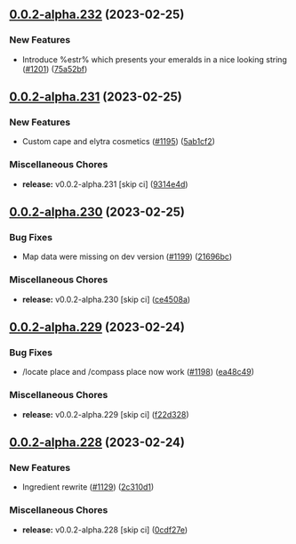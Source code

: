 ## [0.0.2-alpha.232](https://github.com/Wynntils/Artemis/compare/v0.0.2-alpha.231...v0.0.2-alpha.232) (2023-02-25)


### New Features

* Introduce %estr% which presents your emeralds in a nice looking string ([#1201](https://github.com/Wynntils/Artemis/issues/1201)) ([75a52bf](https://github.com/Wynntils/Artemis/commit/75a52bf12db4490d191f8b615f510032cac768f4))

## [0.0.2-alpha.231](https://github.com/Wynntils/Artemis/compare/v0.0.2-alpha.230...v0.0.2-alpha.231) (2023-02-25)


### New Features

* Custom cape and elytra cosmetics ([#1195](https://github.com/Wynntils/Artemis/issues/1195)) ([5ab1cf2](https://github.com/Wynntils/Artemis/commit/5ab1cf2d9170c3568b9b6cd556a3cdaca6d6e1e4))


### Miscellaneous Chores

* **release:** v0.0.2-alpha.231 [skip ci] ([9314e4d](https://github.com/Wynntils/Artemis/commit/9314e4d5476d021f5c25ea4611051260bc6071b0))

## [0.0.2-alpha.230](https://github.com/Wynntils/Artemis/compare/v0.0.2-alpha.229...v0.0.2-alpha.230) (2023-02-25)


### Bug Fixes

* Map data were missing on dev version ([#1199](https://github.com/Wynntils/Artemis/issues/1199)) ([21696bc](https://github.com/Wynntils/Artemis/commit/21696bc026e90d3e6341c2811917101c2ae655cb))


### Miscellaneous Chores

* **release:** v0.0.2-alpha.230 [skip ci] ([ce4508a](https://github.com/Wynntils/Artemis/commit/ce4508aceb8eae60eb24a0cb9a19b9798419750c))

## [0.0.2-alpha.229](https://github.com/Wynntils/Artemis/compare/v0.0.2-alpha.228...v0.0.2-alpha.229) (2023-02-24)


### Bug Fixes

* /locate place and /compass place now work ([#1198](https://github.com/Wynntils/Artemis/issues/1198)) ([ea48c49](https://github.com/Wynntils/Artemis/commit/ea48c49a1eae6d9a5504b109111271f70d0df1d5))


### Miscellaneous Chores

* **release:** v0.0.2-alpha.229 [skip ci] ([f22d328](https://github.com/Wynntils/Artemis/commit/f22d328f6c3f6560fa2cda76272faab871fc8d0b))

## [0.0.2-alpha.228](https://github.com/Wynntils/Artemis/compare/v0.0.2-alpha.227...v0.0.2-alpha.228) (2023-02-24)


### New Features

* Ingredient rewrite ([#1129](https://github.com/Wynntils/Artemis/issues/1129)) ([2c310d1](https://github.com/Wynntils/Artemis/commit/2c310d160beea077334782916514b7eced1fd799))


### Miscellaneous Chores

* **release:** v0.0.2-alpha.228 [skip ci] ([0cdf27e](https://github.com/Wynntils/Artemis/commit/0cdf27ed4f9c4e62945dc1dc5769bfc468756176))

